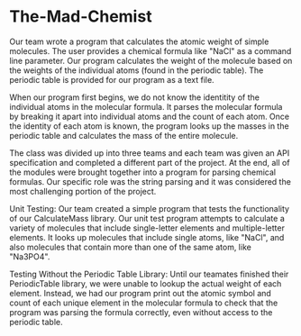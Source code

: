 # The-Mad-Chemist #

Our team wrote a program that calculates the atomic weight of simple molecules. The user provides a chemical formula like "NaCl" as a command line parameter. Our program calculates the weight of the molecule based on the weights of the individual atoms (found in the periodic table). The periodic table is provided for our program as a text file.

When our program first begins, we do not know the identitity of the individual atoms in the molecular formula. It parses the molecular formula by breaking it apart into individual atoms and the count of each atom. Once the identity of each atom is known, the program looks up the masses in the periodic table and calculates the mass of the entire molecule.

The class was divided up into three teams and each team was given an API specification and completed a different part of the project. At the end, all of the modules were brought together into a program for parsing chemical formulas. Our specific role was the string parsing and it was considered the most challenging portion of the project.

Unit Testing: Our team created a simple program that tests the functionality of our CalculateMass library. Our unit test program attempts to calculate a variety of molecules that include single-letter elements and multiple-letter elements. It looks up molecules that include single atoms, like "NaCl", and also molecules that contain more than one of the same atom, like "Na3PO4".

Testing Without the Periodic Table Library: Until our teamates finished their PeriodicTable library, we were unable to lookup the actual weight of each element. Instead, we had our program print out the atomic symbol and count of each unique element in the molecular formula to check that the program was parsing the formula correctly, even without access to the periodic table.
